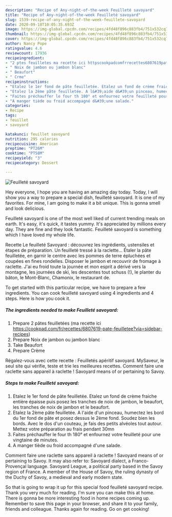 ```yaml
---
description: "Recipe of Any-night-of-the-week Feuilleté savoyard"
title: "Recipe of Any-night-of-the-week Feuilleté savoyard"
slug: 1539-recipe-of-any-night-of-the-week-feuillete-savoyard
date: 2020-09-18T10:05:35.693Z
image: https://img-global.cpcdn.com/recipes/4fd48f896c883fb4/751x532cq70/feuillete-savoyard-photo-principale-de-la-recette.jpg
thumbnail: https://img-global.cpcdn.com/recipes/4fd48f896c883fb4/751x532cq70/feuillete-savoyard-photo-principale-de-la-recette.jpg
cover: https://img-global.cpcdn.com/recipes/4fd48f896c883fb4/751x532cq70/feuillete-savoyard-photo-principale-de-la-recette.jpg
author: Nancy Pope
ratingvalue: 4.6
reviewcount: 17936
recipeingredient:
- "2 ptes feuilletes ma recette ici httpscookpadcomfrrecettes6807619patefeuilleteeviasidebarrecipes"
- " Noix de jambon ou jambon blanc"
- " Beaufort"
- " Crme"
recipeinstructions:
- "Etalez le 1er fond de pâte feuilletée. Etalez un fond de crème fraiche entière épaisse puis posez les tranches de noix de jambon, le beaufort, les tranches de noix de jambon et le beaufort."
- "Etalez la 2ème pâte feuilletée. A l&#39;aide d&#39;un pinceau, humectez les bord du 1er fond de pâte et posez dessus le 2ème fond. Soudez bien les bords. Avec le dos d&#39;un couteau, je fais des petits alvéoles tout autour. Mettez votre préparation au frais pendant 30mn"
- "Faites préchauffer le four th 180° et enfournez votre feuilleté pour une vingtaine de minutes."
- "A manger tiède ou froid accompagné d&#39;une salade."
categories:
- Recipe
tags:
- feuillet
- savoyard

katakunci: feuillet savoyard 
nutrition: 295 calories
recipecuisine: American
preptime: "PT26M"
cooktime: "PT58M"
recipeyield: "3"
recipecategory: Dessert

---
```



![Feuilleté savoyard](https://img-global.cpcdn.com/recipes/4fd48f896c883fb4/751x532cq70/feuillete-savoyard-photo-principale-de-la-recette.jpg)

Hey everyone, I hope you are having an amazing day today. Today, I will show you a way to prepare a special dish, feuilleté savoyard. It is one of my favorites. For mine, I am going to make it a bit unique. This is gonna smell and look delicious.

Feuilleté savoyard is one of the most well liked of current trending meals on earth. It's easy, it's quick, it tastes yummy. It's appreciated by millions every day. They are fine and they look fantastic. Feuilleté savoyard is something which I have loved my whole life.

Recette Le feuilleté Savoyard : découvrez les ingrédients, ustensiles et étapes de préparation. Un feuilleté tressé à la raclette… Étaler la pâte feuilletée, en garnir le centre avec les pommes de terre épluchées et coupées en fines rondelles. Disposer le jambon et recouvrir de fromage à raclette. J&#39;ai eu froid toute la journée et mon esprit a dérivé vers la montagne, les journées de ski, les descentes tout schuss (!), le planter du bâton, le Mont-Blanc, Chamonix, le restaurant de.


To get started with this particular recipe, we have to prepare a few ingredients. You can cook feuilleté savoyard using 4 ingredients and 4 steps. Here is how you cook it.

<!--inarticleads1-->

##### The ingredients needed to make Feuilleté savoyard:

1. Prepare 2 pâtes feuilletées (ma recette ici https://cookpad.com/fr/recettes/6807619-pate-feuilletee?via=sidebar-recipes)
1. Prepare  Noix de jambon ou jambon blanc
1. Take  Beaufort
1. Prepare  Crème


Régalez-vous avec cette recette : Feuilletés apéritif savoyard. MySaveur, le seul site qui vérifie, teste et trie les meilleures recettes. Comment faire une raclette sans appareil à raclette ! Savoyard means of or pertaining to Savoy. 

<!--inarticleads2-->

##### Steps to make Feuilleté savoyard:

1. Etalez le 1er fond de pâte feuilletée. Etalez un fond de crème fraiche entière épaisse puis posez les tranches de noix de jambon, le beaufort, les tranches de noix de jambon et le beaufort.
1. Etalez la 2ème pâte feuilletée. A l&#39;aide d&#39;un pinceau, humectez les bord du 1er fond de pâte et posez dessus le 2ème fond. Soudez bien les bords. Avec le dos d&#39;un couteau, je fais des petits alvéoles tout autour. Mettez votre préparation au frais pendant 30mn
1. Faites préchauffer le four th 180° et enfournez votre feuilleté pour une vingtaine de minutes.
1. A manger tiède ou froid accompagné d&#39;une salade.


Comment faire une raclette sans appareil à raclette ! Savoyard means of or pertaining to Savoy. It may also refer to: Savoyard dialect, a Franco-Provençal language. Savoyard League, a political party based in the Savoy region of France. A member of the House of Savoy, the ruling dynasty of the Duchy of Savoy, a medieval and early modern state. 

So that is going to wrap it up for this special food feuilleté savoyard recipe. Thank you very much for reading. I'm sure you can make this at home. There is gonna be more interesting food in home recipes coming up. Remember to save this page in your browser, and share it to your family, friends and colleague. Thanks again for reading. Go on get cooking!
